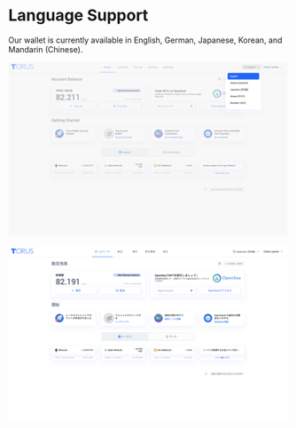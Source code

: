 # Language Support

Our wallet is currently available in English, German, Japanese, Korean, and Mandarin \(Chinese\).

![](../../.gitbook/assets/language-selection.png)

![](../../.gitbook/assets/japanese-language.png)

